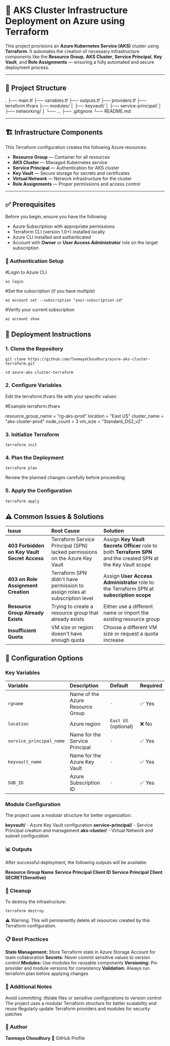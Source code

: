 # 📄 AKS Cluster Infrastructure Deployment on Azure using Terraform

This project provisions an **Azure Kubernetes Service (AKS)** cluster using **Terraform**. It automates the creation of necessary infrastructure components like the **Resource Group**, **AKS Cluster**, **Service Principal**, **Key Vault**, and **Role Assignments** — ensuring a fully automated and secure deployment process.

---

## 📌 Project Structure


.
├── main.tf
├── variables.tf
├── outputs.tf
├── providers.tf
├── terraform.tfvars
├── modules/
│   ├── keyvault/
│   ├── service-principal/
│   ├── networking/
│   └── ...
├── .gitignore
└── README.md

---

## 🏗️ Infrastructure Components

This Terraform configuration creates the following Azure resources:

- **Resource Group** — Container for all resources
- **AKS Cluster** — Managed Kubernetes service
- **Service Principal** — Authentication for AKS cluster
- **Key Vault** — Secure storage for secrets and certificates
- **Virtual Network** — Network infrastructure for the cluster
- **Role Assignments** — Proper permissions and access control

---

## ✅ Prerequisites

Before you begin, ensure you have the following:

- Azure Subscription with appropriate permissions
- Terraform CLI (version 1.0+) installed locally
- Azure CLI installed and authenticated
- Account with **Owner** or **User Access Administrator** role on the target subscription

### 🔐 Authentication Setup


#Login to Azure CLI

```console
az login
```

#Set the subscription (if you have multiple)

```console
az account set --subscription "your-subscription-id"
```

#Verify your current subscription

```console
az account show
```

## 🚀 Deployment Instructions

### 1. Clone the Repository

```console
git clone https://github.com/TanmayaChoudhury/azure-aks-cluster-terraform.git
```

```console
cd azure-aks-cluster-terraform
```
### 2. Configure Variables

Edit the terraform.tfvars file with your specific values:

#Example terraform.tfvars

resource_group_name = "rg-aks-prod"
location           = "East US"
cluster_name       = "aks-cluster-prod"
node_count         = 3
vm_size           = "Standard_DS2_v2"

### 3. Initialize Terraform

```console
terraform init
```

### 4. Plan the Deployment

```console
terraform plan
```

Review the planned changes carefully before proceeding.

### 5. Apply the Configuration

```console
terraform apply
```
## ⚠️ Common Issues & Solutions

| **Issue**                                    | **Root Cause**                                                              | **Solution**                                                                                                   |
| :------------------------------------------- | :-------------------------------------------------------------------------- | :------------------------------------------------------------------------------------------------------------- |
| **403 Forbidden on Key Vault Secret Access** | Terraform Service Principal (SPN) lacked permissions on the Azure Key Vault | Assign **Key Vault Secrets Officer** role to both **Terraform SPN** and the created SPN at the Key Vault scope |
| **403 on Role Assignment Creation**          | Terraform SPN didn't have permission to assign roles at subscription level  | Assign **User Access Administrator** role to the Terraform SPN at **subscription scope**                       |
| **Resource Group Already Exists**            | Trying to create a resource group that already exists                       | Either use a different name or import the existing resource group                                              |
| **Insufficient Quota**                       | VM size or region doesn't have enough quota                                 | Choose a different VM size or request a quota increase                                                         |

## 🔧 Configuration Options

### Key Variables

| **Variable**             | **Description**                  | **Default**          | **Required** |
| :----------------------- | :------------------------------- | :------------------- | :----------- |
| `rgname`                 | Name of the Azure Resource Group | `-`                  | ✅ Yes        |
| `location`               | Azure region                     | `East US` (optional) | ❌ No         |
| `service_principal_name` | Name for the Service Principal   | `-`                  | ✅ Yes        |
| `keyvault_name`          | Name for the Azure Key Vault     | `-`                  | ✅ Yes        |
| `SUB_ID`                 | Azure Subscription ID            | `-`                  | ✅ Yes        |



### Module Configuration

The project uses a modular structure for better organization:

**keyvault/** - Azure Key Vault configuration
**service-principal/** - Service Principal creation and management
**aks-cluster/** - Virtual Network and subnet configuration

### 📊 Outputs

After successful deployment, the following outputs will be available:

**Resource Group Name**
**Service Principal Client ID**
**Service Principal Client SECRET(Sensitive)**


### 🧹 Cleanup

To destroy the infrastructure:

```console
terraform destroy
```

⚠️ Warning: This will permanently delete all resources created by this Terraform configuration.


### 📋 Best Practices

**State Management:** Store Terraform state in Azure Storage Account for team collaboration
**Secrets:** Never commit sensitive values to version control
**Modules:** Use modules for reusable components
**Versioning:** Pin provider and module versions for consistency
**Validation:** Always run terraform plan before applying changes

### 📙 Additional Notes

Avoid committing .tfstate files or sensitive configurations to version control
The project uses a modular Terraform structure for better scalability and reuse
Regularly update Terraform providers and modules for security patches

### 📌 Author
**Tanmaya Choudhury**
🔗 GitHub Profile